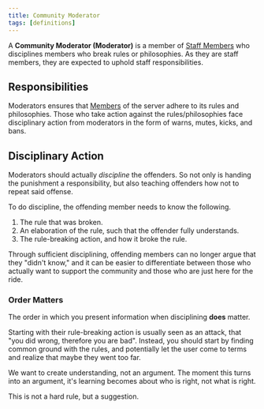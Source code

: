 ```yaml
---
title: Community Moderator
tags: [definitions]
---
```

A **Community Moderator (Moderator)** is a member of [Staff Members](definitions/Staff%20Members.md) who disciplines members who break rules or philosophies. As they are staff members, they are expected to uphold staff responsibilities.

## Responsibilities
Moderators ensures that [Members](Members) of the server adhere to its rules and philosophies. Those who take action against the rules/philosophies face disciplinary action from moderators in the form of warns, mutes, kicks, and bans.

## Disciplinary Action
Moderators should actually *discipline* the offenders. So not only is handing the punishment a responsibility, but also teaching offenders how not to repeat said offense. 

To do discipline, the offending member needs to know the following.
1. The rule that was broken.
2. An elaboration of the rule, such that the offender fully understands.
3. The rule-breaking action, and how it broke the rule.

Through sufficient disciplining, offending members can no longer argue that they "didn't know," and it can be easier to differentiate between those who actually want to support the community and those who are just here for the ride.

### Order Matters
The order in which you present information when disciplining **does** matter. 

Starting with their rule-breaking action is usually seen as an attack, that "you did wrong, therefore you are bad". Instead, you should start by finding common ground with the rules, and potentially let the user come to terms and realize that maybe they went too far.

We want to create understanding, not an argument. The moment this turns into an argument, it's learning becomes about who is right, not what is right.

This is not a hard rule, but a suggestion.